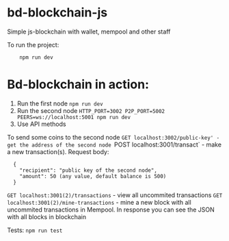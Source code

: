 # bd-blockchain-js
Simple js-blockchain with wallet, mempool and other staff 

To run the project:
``` npm i
    npm run dev
```

# Bd-blockchain in action:

1. Run the first node
  ``` npm run dev ```
2. Run the second node
  ``` HTTP_PORT=3002 P2P_PORT=5002 PEERS=ws://localhost:5001 npm run dev ```
3. Use API methods

To send some coins to the second node
`GET localhost:3002/public-key' - get the address of the second node
`POST localhost:3001/transact` - make a new transaction(s). Request body:

``` 
  {
    "recipient": "public key of the second node",
    "amount": 50 (any value, default balance is 500)
  }
```
`GET localhost:3001(2)/transactions` - view all uncommited transactions
`GET localhost:3001(2)/mine-transactions` - mine a new block with all uncommited transactions in Mempool. 
In response you can see the JSON with all blocks in blockchain

Tests:
``` npm run test ```
